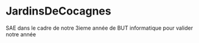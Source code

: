 # JardinsDeCocagnes
SAE dans le cadre de notre 3ieme année de BUT informatique pour valider notre année
